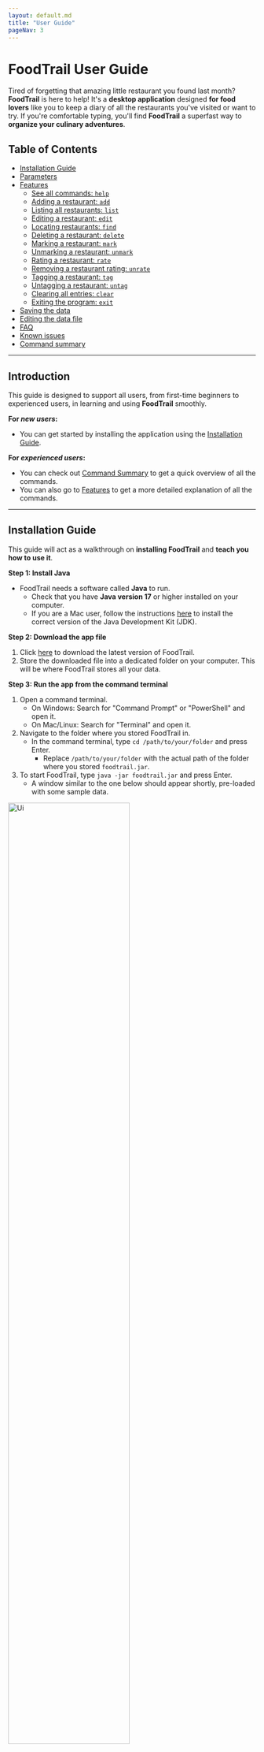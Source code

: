 ```yaml
---
layout: default.md
title: "User Guide"
pageNav: 3
---
```


# FoodTrail User Guide

Tired of forgetting that amazing little restaurant you found last month? **FoodTrail** is here to help! It's a **desktop application** designed **for food lovers** like you to keep a diary of all the restaurants you've visited or want to try. If you're comfortable typing, you'll find **FoodTrail** a superfast way to **organize your culinary adventures**. <br>

<!-- * Table of Contents -->
<page-nav-print />

## Table of Contents
* [Installation Guide](#installation-guide)
* [Parameters](#parameters)
* [Features](#features)
    * [See all commands: `help`](#see-all-commands-help)
    * [Adding a restaurant: `add`](#adding-a-restaurant-add)
    * [Listing all restaurants: `list`](#listing-all-restaurants-list)
    * [Editing a restaurant: `edit`](#editing-a-restaurant-edit)
    * [Locating restaurants: `find`](#locating-restaurants-find)
    * [Deleting a restaurant: `delete`](#deleting-a-restaurant-delete)
    * [Marking a restaurant: `mark`](#marking-a-restaurant-mark)
    * [Unmarking a restaurant: `unmark`](#unmarking-a-restaurant-unmark)
    * [Rating a restaurant: `rate`](#rating-a-restaurant-rate)
    * [Removing a restaurant rating: `unrate`](#removing-a-restaurant-rating-unrate)
    * [Tagging a restaurant: `tag`](#tagging-a-restaurant-tag)
    * [Untagging a restaurant: `untag`](#untagging-a-restaurant-untag)
    * [Clearing all entries: `clear`](#clearing-all-entries-clear)
    * [Exiting the program: `exit`](#exiting-the-program-exit)
* [Saving the data](#saving-the-data)
* [Editing the data file](#editing-the-data-file)
* [FAQ](#faq)
* [Known issues](#known-issues)
* [Command summary](#command-summary)

--------------------------------------------------------------------------------------------------------------------
## Introduction

This guide is designed to support all users, from first-time beginners to experienced users, in learning and using **FoodTrail** smoothly.

**For *new users*:**
<box>

* You can get started by installing the application using the [Installation Guide](#installation-guide).
</box>

**For *experienced users*:**
<box>

* You can check out [Command Summary](#command-summary) to get a quick overview of all the commands.
* You can also go to [Features](#features) to get a more detailed explanation of all the commands.
</box>

--------------------------------------------------------------------------------------------------------------------
## Installation Guide

This guide will act as a walkthrough on **installing FoodTrail** and **teach you how to use it**.

**Step 1: Install Java**
* FoodTrail needs a software called **Java** to run.
  * Check that you have **Java version 17** or higher installed on your computer.
  * If you are a Mac user, follow the instructions [here](https://se-education.org/guides/tutorials/javaInstallationMac.html) to install the correct version of the Java Development Kit (JDK).

**Step 2: Download the app file**
1. Click [here](https://github.com/AY2526S1-CS2103T-T14-3/tp/releases/download/v1.5/foodtrail.jar) to download the latest version of FoodTrail.
2. Store the downloaded file into a dedicated folder on your computer. This will be where FoodTrail stores all your data.

**Step 3: Run the app from the command terminal**
1. Open a command terminal.
   * On Windows: Search for "Command Prompt" or "PowerShell" and open it.
   * On Mac/Linux: Search for "Terminal" and open it.
2. Navigate to the folder where you stored FoodTrail in.
   * In the command terminal, type `cd /path/to/your/folder` and press Enter. 
     * Replace `/path/to/your/folder` with the actual path of the folder where you stored `foodtrail.jar`.
3. To start FoodTrail, type `java -jar foodtrail.jar` and press Enter. 
   * A window similar to the one below should appear shortly, pre-loaded with some sample data.

<img src="images/labelledUi.png" width="70%" height="70%" alt="Ui"> <br>

**Installation complete!**
* You can now type commands into the command box and press Enter to execute them.
* Refer to the [Features](#features) section below for a detailed explanation of every command.

--------------------------------------------------------------------------------------------------------------------
## Parameters

This section describes all the parameters used in FoodTrail commands, along with their meanings and any input rules or constraints.

| Parameter      | Description                                   | Constraints                                                                                                                                   |
|----------------|-----------------------------------------------|-----------------------------------------------------------------------------------------------------------------------------------------------|
| `NAME`         | Name of the restaurant                        | <li>Cannot be empty. <li>Maximum length of 60 characters.</li>                                                                                |
| `PHONE_NUMBER` | Phone number of the restaurant                | <li>Cannot be empty. </li><li>Only accepts 8-digit numbers that start with 6, 8, or 9. </li>                                                  |
| `ADDRESS`      | Address of the restaurant                     | <li>Cannot be empty. </li><li>Maximum length of 100 characters. </li><li>Must end with ', Singapore' followed by a 6-digit postal code. </li> |
| `TAG`          | Labels associated with the restaurant         | <li>Maximum length of 30 characters. </li><li>Accepts spaces. </li>                                                                           |
| `INDEX`        | Position of the restaurant in the directory   | <li>Only accepts numbers.</li><li>Number must correspond to a restaurant in the directory.</li>                                               |
| `KEYWORD`      | Information associated with the restaurant    | No constraints.                                                                                                                               |
| `RATING`       | Rating of the restaurant                      | <li>Only accepts 0, 1, 2, 3, 4, 5.</li>                                                                                                       |

<br>

## Features

This section explains all available commands and how to use them. If you’re already familiar with the app, you can jump ahead to the [Command summary](#command-summary) for a quick reference.

<box type="info" seamless>

**Notes about the command format:**<br>

* `UPPER_CASE` words represent parameters you need to provide.<br>
    <box>

    *Example:* `add n/NAME`, `NAME` is a parameter.
    </box>

* Square brackets `[ ]` indicate **optional** items.<br>
    <box>

    *Example:* `n/NAME [t/TAG]` can be used as `n/KFC t/fast food` or simply `n/KFC`.
    </box>

* An ellipsis `…`​ after an item means it can be repeated any number of times (including zero).<br>
    <box>

    *Example:* `[t/TAG]…` can be empty (` `), `t/fast food`, or `t/fast food t/halal` and so on.
    </box>

* Parameters can appear in any order.<br>
    <box>

    *Example:* `add n/NAME hp/PHONE_NUMBER a/ADDRESS` is the same as `add hp/PHONE_NUMBER a/ADDRESS n/NAME`.
    </box>

* Extra parameters are ignored for commands that don’t take any parameters (e.g. `help`, `list`, `exit`, `clear`).<br>
    <box>

    *Example:* Typing `help 123` will be treated the same as `help`.
    </box>
</box>

<box type="warning" seamless>

**Caution:**<br>
When copying commands that span multiple lines, make sure that the spaces around line breaks are preserved as some PDF readers may omit them.
</box>

<br>

### See all commands: `help`

If you are unsure of what commands there are, you can view all the commands by typing `help`.

Format: `help`

<img src="images/helpMessage.png" width=55% height=55% alt="helpMessage"> <br>

<br>

### Adding a restaurant: `add`

Want to keep track of a restaurant? You can do so by adding a restaurant to the directory using `add`.

Format: `add n/NAME a/ADDRESS hp/PHONE_NUMBER [t/TAG]…​`

<box type="info" seamless>

**Important:** 
* Restaurant details must include name, address and phone number.
* There must be a space between the `,` and `Singapore` for the address (e.g `..., Singapore`).
</box>

<box type="tip" seamless>

**Tip:** A restaurant can have any number of tags (including 0).
</box>

<box>

**Examples:**
* `add n/McDonald's a/1 Jelebu Road, #02-01, Bukit Panjang Plaza, Singapore 677743 hp/68928572`
* `add n/KFC a/701A Yishun Ave 5, #01-02, Singapore 761701 hp/62226111 t/fast food t/chicken`
</box>
<br>

### Listing all restaurants: `list`

You can get a list of all the restaurants in the directory using `list`.

Format: `list`

<box type="info" seamless>

**Important:**
* Restaurants are sorted by alphabetical order.
</box>
<br>

### Editing a restaurant: `edit`

Maybe a restaurant moved or changed its phone number? Keep their details updated using `edit`.

Format: `edit INDEX [n/NAME] [hp/PHONE] [a/ADDRESS]​`

<box type="info" seamless>

**Important:**
* Only the name, phone number, and address can be edited.
* To edit tags, you can use the [tag](#tagging-a-restaurant-tag) command instead.
</box>

<box type="tip" seamless>

**Tip:** <br>
You can edit all details at once, or just a single field — name `n/`, phone `hp/`, or address `a/`.
</box>

<box>

**Examples:**
*  `edit 1 hp/91234567` edits the phone number of the 1st restaurant in the directory to be `91234567`.
*  `edit 2 n/KFC` edits the name of the 2nd restaurant in the directory to be `KFC`.
</box>
<br>

### Locating restaurants: `find`

You can search for restaurants in the directory by their name, address, phone number, or tag.

Format: `find KEYWORD[, MORE_KEYWORDS]`

<box type="info" seamless>

**Important:**
* The search is case-insensitive. e.g. `kfc` will match `KFC`.
* The order of the keywords matters. e.g. `chan hawker` will not match `Hawker Chan`.
</box>

<box type="tip" seamless>

**Tip:** Want broader results? Add more keywords, separated by commas — any restaurant matching one will appear in the list.
</box>

<box>

**Examples:**
* `find koi` returns `KOI Thé` and `KOI Thé Specialty`.
* `find subway, kfc` returns `Subway` and `KFC`.
* `find bugis` returns `Astons Specialties` and `McDonald's` since their addresses contain `bugis`.
</box>

<img src="images/findBugisResult.png" width=65% height=65% alt="findBugisResult"> <br>

<br>

### Deleting a restaurant: `delete`

You can delete a restaurant from the directory.

Format: `delete INDEX`

<box>

**Examples:**
* `list` followed by `delete 2` deletes the 2nd restaurant in the restaurant directory.
* `find KFC` followed by `delete 1` deletes the 1st restaurant in the results of the `find` command.
</box>
<br>

### Marking a restaurant: `mark`

To indicate that you've visited this restaurant, you can mark it as visited.

Format: `mark INDEX`

<box>

**Examples:**
* `mark 1` marks the 1st restaurant as visited.
* `mark 3` marks the 3rd restaurant as visited.
</box>
<br>

### Unmarking a restaurant: `unmark`

If you accidentally marked a restaurant as visited, you can unmark it using `unmark`.

Format: `unmark INDEX`

<box>

**Examples:**
* `unmark 1` unmarks the 1st restaurant as not visited.
* `unmark 3` unmarks the 3rd restaurant as not visited.
</box>
<br>

### Rating a restaurant: `rate`

You can give a rating to a restaurant in the directory.

Format: `rate INDEX RATING`

<box>

**Examples:**
* `rate 1 5` rates the 1st restaurant with 5 stars.
* `rate 3 3` rates the 3rd restaurant with 3 stars.
</box>
<br>

### Removing a restaurant rating: `unrate`

You can remove a rating for a restaurant.

Format: `unrate INDEX`

<box>

**Examples:**
* `unrate 1` removes the rating from the 1st restaurant.
* `unrate 3` removes the rating from the 3rd restaurant.
</box>
<br>

### Tagging a restaurant: `tag`

You can add a tag to a restaurant in the directory.

Format: `tag INDEX t/TAG [t/MORE_TAGS]`

<box type="info">

**Important:**
* Tags are displayed in alphabetical order.
</box>

<box type="tip" seamless>

**Tips:**
* Tags let you include extra details or keywords, such as “halal,” “cozy,” or “open late,” to help describe the restaurant better.
* Multiple tags can be added by entering more `t/` and specifying additional tags.
</box>

<box>

**Examples:**
* `tag 1 t/halal` tags the 1st restaurant with a `halal` tag.
* `tag 1 t/halal t/fast food` tags the 1st restaurant with a `halal` and a `fast food` tag.
</box>
<br>

### Untagging a restaurant: `untag`

You can remove tags from the restaurants in the directory.

Format: `untag INDEX t/TAG [t/MORE_TAGS]`

<box type="info" seamless>

**Important:** <br>

* Tags are displayed in alphabetical order.
</box>

<box type="tip" seamless>

**Tips:** <br>
* Multiple tags can be removed by entering more `t/` and specifying additional tags.
</box>

<box>

**Examples:**
* `untag 1 t/halal` removes the `halal` tag from the 1st restaurant.
* `untag 1 t/halal t/fast food` removes the `halal` and `fast food` tags from the 1st restaurant.
</box>
<br>

### Clearing all entries: `clear`

You can remove all the restaurants from the current directory. Use this command if you want to start with a fresh restaurant directory.

Format: `clear`

<box type="warning" seamless>

**Caution:** <br>
This command will delete all the data in the app.
</box>

<br>

### Exiting the program: `exit`

You can exit the application.

Format: `exit`

<br>

### Saving the data

FoodTrail automatically saves your data to your computer whenever you make a change. You don’t need to save anything manually.

<br>

### Editing the data file

Your FoodTrail data is automatically saved as a JSON file in `[JAR file location]/data/foodtrail.json`.
If you’re an advanced user, you can also edit this file directly to update your data.

<box type="warning" seamless>

**Caution:** <br>
If the data file is edited incorrectly or becomes invalid, FoodTrail will reset and start with an empty file on the next run. <br>
Be careful when making changes as incorrect values may cause the app to behave unexpectedly.

<box type="tip" seamless>

**Recommendation:** <br>
To avoid data loss, you should make a backup before editing.
</box>
</box>

--------------------------------------------------------------------------------------------------------------------

## FAQ

**Q**: Where is my restaurant data stored?<br>
**A**: FoodTrail stores your data locally on your computer. The exact location is usually within the application's data directory, ensuring your information is private and accessible offline. <br>
**Q**: How do I transfer my data to another Computer?<br>
**A**: Install the app in the other computer and overwrite the empty data file it creates with the file that contains the data of your previous FoodTrail home folder.

--------------------------------------------------------------------------------------------------------------------

## Known issues

| Problem                                                    | Description                                                                                                                                                                                           | Fix                                                                                                                                                                                |
|------------------------------------------------------------|-------------------------------------------------------------------------------------------------------------------------------------------------------------------------------------------------------|------------------------------------------------------------------------------------------------------------------------------------------------------------------------------------|
| Application opens off-screen after using multiple monitors | If you move the application to a secondary screen and later disconnect that screen (returning to a single display setup), the application window may open off-screen.                                 | Close the application and delete the `preferences.json` file created by the app. Then restart the application as it will reopen on your main screen with default display settings. |
| Help Window does not appear when reopened                  | If you minimize the Help Window and then try to open it again (using the help command, the Help menu, or the F1 shortcut), the existing Help Window will stay minimized instead of opening a new one. | Manually restore the minimized Help Window from your taskbar or dock.                                                                                                              |
---------------------------------------------------------------------------------------------------------------------------------------------------------------------------------------------------------------------------------------------------------------------------------------------------------------------------------------------------------------------------------------------------------------------------------------------------------

## Command summary

| Action                                             | Format                                                        | Examples                                                                                         |
|----------------------------------------------------|---------------------------------------------------------------|--------------------------------------------------------------------------------------------------|
| [**Help**](#see-all-commands-help)                     | `help`                                                        | `help`                                                                                           |
| [**Add**](#adding-a-restaurant-add)                | `add n/NAME hp/PHONE_NUMBER a/ADDRESS [t/TAG]…​`              | `add n/KFC a/701A Bukit Batok Ave 5, #01-02, Singapore 761721 hp/62226121 t/fast food t/chicken` |
| [**List**](#listing-all-restaurants-list)          | `list`                                                        | `list`                                                                                           |
| [**Edit**](#editing-a-restaurant-edit)             | `edit INDEX [n/NAME] [hp/PHONE_NUMBER] [a/ADDRESS] [t/TAG]…​` | `edit 2 n/KFC hp/68849301`                                                                       |
| [**Find**](#locating-restaurants-find)             | `find KEYWORD[, MORE_KEYWORDS]`                               | `find koi, subway`                                                                               |
| [**Delete**](#deleting-a-restaurant-delete)        | `delete INDEX`                                                | `delete 3`                                                                                       |                                                                                                      | 
| [**Mark**](#marking-a-restaurant-mark)             | `mark INDEX`                                                  | `mark 3`                                                                                         |
| [**Unmark**](#unmarking-a-restaurant-unmark)       | `unmark INDEX`                                                | `unmark 3`                                                                                       |
| [**Rate**](#rating-a-restaurant-rate)              | `rate INDEX RATING`                                           | `rate 1 5`                                                                                       |
| [**Unrate**](#removing-a-restaurant-rating-unrate) | `unrate INDEX`                                                | `unrate 1`                                                                                       |                                                                                                      |
| [**Tag**](#tagging-a-restaurant-tag)               | `tag INDEX t/TAG [t/MORE_TAGS]`<br>                           | `tag 3 t/fast food t/halal`                                                                      |
| [**Untag**](#untagging-a-restaurant-untag)         | `untag INDEX t/TAG [t/MORE_TAGS]`                             | `untag 3 t/fast food t/halal`                                                                    |
| [**Clear**](#clearing-all-entries-clear)           | `clear`                                                       | `clear`                                                                                          |
| [**Exit**](#exiting-the-program-exit)              | `exit`                                                        | `exit`                                                                                           |
